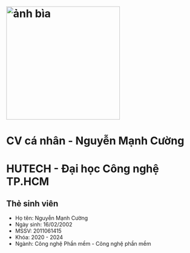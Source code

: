 # <img src="[https://drive.google.com/file/d/1CBp-6z_ilKuzoe1Cq80yUiyxrVbh3GFg/view?usp=sharing](https://i.pinimg.com/736x/bf/c5/23/bfc5232c92aaeec4ca8854a7c0944000.jpg)" alt="ảnh bìa" style="width: 300px; height: 300px;">
# CV cá nhân - Nguyễn Mạnh Cường
# HUTECH - Đại học Công nghệ TP.HCM
## Thẻ sinh viên
*  Họ tên: Nguyễn Mạnh Cường
*  Ngày sinh: 16/02/2002
*  MSSV: 2011061415
*  Khóa: 2020 - 2024
*  Ngành: Công nghệ Phần mềm - Công nghệ phần mềm

